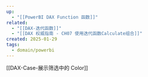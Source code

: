 ```yaml
---
up:
  - "[[PowerBI DAX Function 函数]]"
related:
  - "[[DAX-迭代函数]]"
  - "[[DAX 权威指南 - CH07 使用迭代函数Calculate组合]]"
created: 2025-01-29
tags:
  - domain/powerbi
---
```

[[DAX-Case-展示筛选中的 Color]]